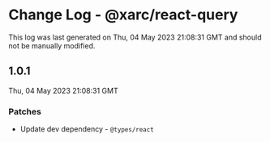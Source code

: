 # Change Log - @xarc/react-query

This log was last generated on Thu, 04 May 2023 21:08:31 GMT and should not be manually modified.

## 1.0.1
Thu, 04 May 2023 21:08:31 GMT

### Patches

- Update dev dependency - `@types/react` 

